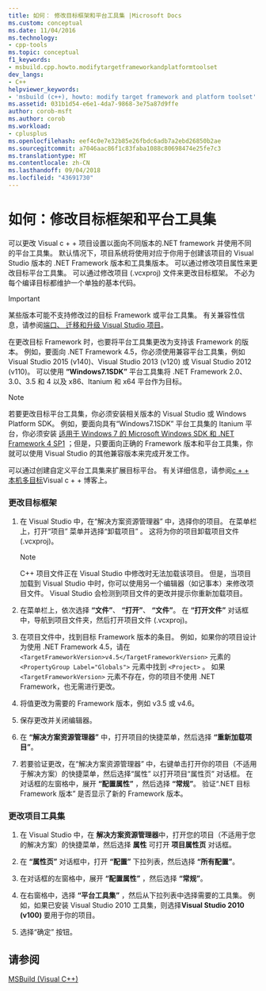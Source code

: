 ```yaml
---
title: 如何： 修改目标框架和平台工具集 |Microsoft Docs
ms.custom: conceptual
ms.date: 11/04/2016
ms.technology:
- cpp-tools
ms.topic: conceptual
f1_keywords:
- msbuild.cpp.howto.modifytargetframeworkandplatformtoolset
dev_langs:
- C++
helpviewer_keywords:
- 'msbuild (c++), howto: modify target framework and platform toolset'
ms.assetid: 031b1d54-e6e1-4da7-9868-3e75a87d9ffe
author: corob-msft
ms.author: corob
ms.workload:
- cplusplus
ms.openlocfilehash: eef4c0e7e32b85e26fbdc6adb7a2ebd26850b2ae
ms.sourcegitcommit: a7046aac86f1c83faba1088c80698474e25fe7c3
ms.translationtype: MT
ms.contentlocale: zh-CN
ms.lasthandoff: 09/04/2018
ms.locfileid: "43691730"
---
```

# <a name="how-to-modify-the-target-framework-and-platform-toolset"></a>如何：修改目标框架和平台工具集
可以更改 Visual c + + 项目设置以面向不同版本的.NET framework 并使用不同的平台工具集。 默认情况下，项目系统将使用对应于你用于创建该项目的 Visual Studio 版本的 .NET Framework 版本和工具集版本。 可以通过修改项目属性来更改目标平台工具集。 可以通过修改项目 (.vcxproj) 文件来更改目标框架。 不必为每个编译目标都维护一个单独的基本代码。  
  
> [!IMPORTANT]
>  某些版本可能不支持修改过的目标 Framework 或平台工具集。 有关兼容性信息，请参阅[端口、 迁移和升级 Visual Studio 项目](/visualstudio/porting/port-migrate-and-upgrade-visual-studio-projects)。  
  
 在更改目标 Framework 时，也要将平台工具集更改为支持该 Framework 的版本。 例如，要面向 .NET Framework 4.5，你必须使用兼容平台工具集，例如 Visual Studio 2015 (v140)、Visual Studio 2013 (v120) 或 Visual Studio 2012 (v110)。 可以使用 **“Windows7.1SDK”** 平台工具集将 .NET Framework 2.0、3.0、3.5 和 4 以及 x86、Itanium 和 x64 平台作为目标。  
  
> [!NOTE]
>  若要更改目标平台工具集，你必须安装相关版本的 Visual Studio 或 Windows Platform SDK。 例如，要面向具有“Windows7.1SDK”  平台工具集的 Itanium 平台，你必须安装 [适用于 Windows 7 的 Microsoft Windows SDK 和 .NET Framework 4 SP1](http://www.microsoft.com/download/details.aspx?id=8279) ；但是，只要面向正确的 Framework 版本和平台工具集，你就可以使用 Visual Studio 的其他兼容版本来完成开发工作。  
  
 可以通过创建自定义平台工具集来扩展目标平台。 有关详细信息，请参阅[c + + 本机多目标](https://blogs.msdn.microsoft.com/vcblog/2009/12/08/c-native-multi-targeting/)Visual c + + 博客上。  
  
### <a name="to-change-the-target-framework"></a>更改目标框架  
  
1.  在 Visual Studio 中，在“解决方案资源管理器” 中，选择你的项目。 在菜单栏上，打开“项目”  菜单并选择“卸载项目” 。 这将为你的项目卸载项目文件 (.vcxproj)。  
  
    > [!NOTE]
    >  C++ 项目文件正在 Visual Studio 中修改时无法加载该项目。 但是，当项目加载到 Visual Studio 中时，你可以使用另一个编辑器（如记事本）来修改项目文件。 Visual Studio 会检测到项目文件的更改并提示你重新加载项目。  
  
2.  在菜单栏上，依次选择 **“文件”**、 **“打开”**、 **“文件”**。 在 **“打开文件”** 对话框中，导航到项目文件夹，然后打开项目文件 (.vcxproj)。  
  
3.  在项目文件中，找到目标 Framework 版本的条目。 例如，如果你的项目设计为使用 .NET Framework 4.5，请在 `<TargetFrameworkVersion>v4.5</TargetFrameworkVersion>` 元素的 `<PropertyGroup Label="Globals">` 元素中找到 `<Project>` 。 如果 `<TargetFrameworkVersion>` 元素不存在，你的项目不使用 .NET Framework，也无需进行更改。  
  
4.  将值更改为需要的 Framework 版本，例如 v3.5 或 v4.6。  
  
5.  保存更改并关闭编辑器。  
  
6.  在 **“解决方案资源管理器”** 中，打开项目的快捷菜单，然后选择 **“重新加载项目”**。  
  
7.  若要验证更改，在“解决方案资源管理器” 中，右键单击打开你的项目（不适用于解决方案）的快捷菜单，然后选择“属性”  以打开项目“属性页”  对话框。 在对话框的左窗格中，展开 **“配置属性”** ，然后选择 **“常规”**。 验证“.NET 目标 Framework 版本”  是否显示了新的 Framework 版本。  
  
### <a name="to-change-the-project-toolset"></a>更改项目工具集  
  
1.  在 Visual Studio 中，在 **解决方案资源管理器**中，打开您的项目（不适用于您的解决方案）的快捷菜单，然后选择 **属性** 可打开 **项目属性页** 对话框。  
  
2.  在 **“属性页”** 对话框中，打开 **“配置”** 下拉列表，然后选择 **“所有配置”**。  
  
3.  在对话框的左窗格中，展开 **“配置属性”** ，然后选择 **“常规”**。  
  
4.  在右窗格中，选择 **“平台工具集”** ，然后从下拉列表中选择需要的工具集。 例如，如果已安装 Visual Studio 2010 工具集，则选择**Visual Studio 2010 (v100)** 要用于你的项目。  
  
5.  选择“确定”  按钮。  
  
## <a name="see-also"></a>请参阅  
 [MSBuild (Visual C++)](../build/msbuild-visual-cpp.md)